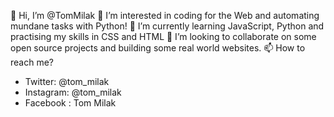 👋 Hi, I’m @TomMilak
👀 I’m interested in coding for the Web and automating mundane tasks with Python!
🌱 I’m currently learning JavaScript, Python and practising my skills in CSS and HTML
💞️ I’m looking to collaborate on some open source projects and building some real world websites.
📫 How to reach me? 
- Twitter:    @tom_milak
- Instagram:  @tom_milak
- Facebook :  Tom Milak

<!---
TomMilak/TomMilak is a ✨ special ✨ repository because its `README.md` (this file) appears on your GitHub profile.
You can click the Preview link to take a look at your changes.
--->
